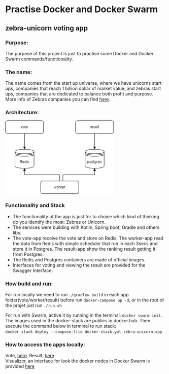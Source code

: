 # Practise Docker and Docker Swarm
## zebra-unicorn voting app

### Purpose:
The purpose of this project is just to practise some Docker and Docker Swarm commands/functionality.

### The name:
The name comes from the start up universe, where we have unicorns start ups, companies that reach 1 billion dollar of market value, and zebras start ups, companies that are dedicated to balance both profit and purpose.
More info of Zebras companies you can find [here](https://zebrasunite.mn.co/).

### Architecture:
![Architecture diagram](architecture.png)


### Functionality and Stack
- The functionality of the app is just for to choice which kind of thinking do you identify the most: Zebras or Unicorn.
- The services were building with Kotlin, Spring boot, Gradle and others libs.
- The vote-app receive the vote and store on Redis. The worker-app read the data from Redis with simple scheduler that run in each 3secs and store it in Postgres. The result-app show the ranking result getting it from Postgres.
- The Redis and Postgres containers are made of official images.
- Interfaces for voting and viewing the result are provided for the Swagger Interface.

### How build and run:
For run locally we need to run `./gradlew build` in each app folder(vote/worker/result) before run `docker-compose up -d`, or in the root of the projet just run `./run.sh`

For run with Swarm, active it by running in the terminal: `docker swarm init`.  
The images used in the docker-stack are publics in docker.hub. Then execute the command below in terminal to run stack:  
`docker stack deploy --compose-file docker-stack.yml zebra-unicorn-app`

### How to access the apps locally:
Vote, [here](http://localhost:8080/api/swagger-ui.html). Result, [here](http://localhost:8081/api/swagger-ui.html).  
Visualizer, an interface for look the docker nodes in Docker Swarm is provided [here](http://localhost:8083)








